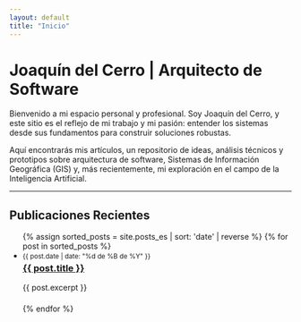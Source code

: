 ```yaml
---
layout: default
title: "Inicio"
---
```


# Joaquín del Cerro | Arquitecto de Software

Bienvenido a mi espacio personal y profesional. Soy Joaquín del Cerro, y este sitio es el reflejo de mi trabajo y mi pasión: entender los sistemas desde sus fundamentos para construir soluciones robustas.

Aquí encontrarás mis artículos, un repositorio de ideas, análisis técnicos y prototipos sobre arquitectura de software, Sistemas de Información Geográfica (GIS) y, más recientemente, mi exploración en el campo de la Inteligencia Artificial.

---

## Publicaciones Recientes

<ul>
  {% assign sorted_posts = site.posts_es | sort: 'date' | reverse %}
  {% for post in sorted_posts %}
    <li style="margin-bottom: 1.5em;">
      <small>{{ post.date | date: "%d de %B de %Y" }}</small>
      <h3 style="margin-top: 0.2em;">
        <a href="{{ post.url | relative_url }}">{{ post.title }}</a>
      </h3>
      <p>{{ post.excerpt }}</p>
    </li>
  {% endfor %}
</ul>
